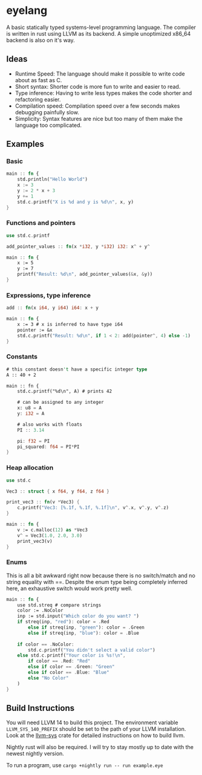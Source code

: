 # eyelang

A basic statically typed systems-level programming language.
The compiler is written in rust using LLVM as its backend.
A simple unoptimized x86_64 backend is also on it's way.

## Ideas
- Runtime Speed: The language should make it possible to write code about as fast as C.
- Short syntax: Shorter code is more fun to write and easier to read.
- Type inference: Having to write less types makes the code shorter and refactoring easier.
- Compilation speed: Compilation speed over a few seconds makes debugging painfully slow.
- Simplicity: Syntax features are nice but too many of them make the language too complicated.

## Examples

### Basic
```rust
main :: fn {
    std.println("Hello World")
    x := 3
    y := 2 * x + 3
    y += 1
    std.c.printf("X is %d and y is %d\n", x, y)
}
```

### Functions and pointers
```rust
use std.c.printf

add_pointer_values :: fn(x *i32, y *i32) i32: x^ + y^

main :: fn {
    x := 5
    y := 7
    printf("Result: %d\n", add_pointer_values(&x, &y))
}
```

### Expressions, type inference
```rust
add :: fn(x i64, y i64) i64: x + y

main :: fn {
    x := 3 # x is inferred to have type i64
    pointer := &x
    std.c.printf("Result: %d\n", if 1 < 2: add(pointer^, 4) else -1)
}
```
### Constants
```rust
# this constant doesn't have a specific integer type
A :: 40 + 2

main :: fn {
    std.c.printf("%d\n", A) # prints 42

    # can be assigned to any integer
    x: u8 = A
    y: i32 = A

    # also works with floats
    PI :: 3.14

    pi: f32 = PI
    pi_squared: f64 = PI*PI
}
```
### Heap allocation
```rust
use std.c

Vec3 :: struct { x f64, y f64, z f64 }

print_vec3 :: fn(v *Vec3) {
    c.printf("Vec3: [%.1f, %.1f, %.1f]\n", v^.x, v^.y, v^.z)
}

main :: fn {
    v := c.malloc(12) as *Vec3
    v^ = Vec3(1.0, 2.0, 3.0)
    print_vec3(v)
}
```

### Enums
This is all a bit awkward right now because there is no switch/match and no string equality with ==.
Despite the enum type being completely inferred here, an exhaustive switch would work pretty well.
```rust
main :: fn {
    use std.streq # compare strings
    color := .NoColor
    inp := std.input("Which color do you want? ")
    if streq(inp, "red"): color = .Red
        else if streq(inp, "green"): color = .Green
        else if streq(inp, "blue"): color = .Blue
    
    if color == .NoColor:
        std.c.printf("You didn't select a valid color")
    else std.c.printf("Your color is %s!\n",
        if color == .Red: "Red"
        else if color == .Green: "Green"
        else if color == .Blue: "Blue"
        else "No Color"
    )
}
```

## Build Instructions

You will need LLVM 14 to build this project. The environment variable `LLVM_SYS_140_PREFIX` should be set to the path of your LLVM installation. Look at the [llvm-sys](https://crates.io/crates/llvm-sys) crate 
for detailed instructions on how to build llvm.

Nightly rust will also be required. I will try to stay mostly up to date with the newest nightly version.

To run a program, use `cargo +nightly run -- run example.eye`

